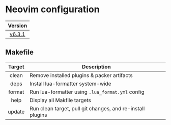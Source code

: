 # Neovim configuration

|                                Version                                |
| :-------------------------------------------------------------------: |
| [v6.3.1](https://github.com/vladdoster/neovim-configuration/releases) |

## Makefile

| Target | Description                                                |
| :----: | ---------------------------------------------------------- |
| clean  | Remove installed plugins & packer artifacts                |
|  deps  | Install lua-formatter system-wide                          |
| format | Run lua-formatter using `.lua_format.yml` config           |
|  help  | Display all Makfile targets                                |
| update | Run clean target, pull git changes, and re-install plugins |

